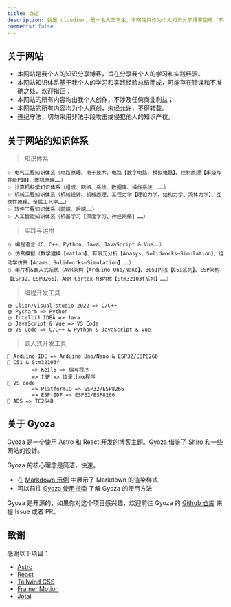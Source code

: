 ```yaml
---
title: 自述
description: 我是 cloudier，是一名大三学生，本网站只作为个人知识分享博客使用，不提供任何技术支持。
comments: false
---
```


## 关于网站

- 本网站是我个人的知识分享博客，旨在分享我个人的学习和实践经验。
- 本网站知识体系基于我个人的学习和实践经验总结而成，可能存在错误和不准确之处，欢迎指正；
- 本网站的所有内容均由我个人创作，不涉及任何商业利益；
- 本网站的所有内容均为个人原创，未经允许，不得转载。
- 遵纪守法，切勿采用非法手段攻击或侵犯他人的知识产权。

## 关于网站的知识体系

> 知识体系

    ✨ 电气工程知识体系（电路原理、电子技术、电路【数字电路、模拟电路】、控制原理【串级与并级PID】、微机原理……）
    ✨ 计算机科学知识体系（组成、网络、系统、数据库、操作系统、……）
    ✨ 机械工程知识体系（机械设计、机械原理、工程力学【理论力学、结构力学、流体力学】、互换性原理、金属工艺学……）
    ✨ 软件工程知识体系（前端、后端……）
    ✨ 人工智能知识体系（机器学习【深度学习、神经网络】……）

> 实践与运用

    ⛄ 编程语言（C、C++、Python、Java、JavaScript & Vue……）
    ⛄ 仿真模拟（数学建模【matlab】、有限元分析【Anasys、Solidworks—Simulation】、运动学仿真【Adams、Solidworks—Simulation】……）
    ⛄ 单片机&嵌入式系统（AVR架构【Arduino Uno/Nano】、8051内核【C51系列】、ESP架构【ESP32、ESP8266】、ARM Cortex-M3内核【Stm32103f系列】……）

> 编程开发工具

    🌞 Clion/Visual studio 2022 => C/C++
    🌞 Pycharm => Python
    🌞 IntelliJ IDEA => Java
    🌞 JavaScript & Vue => VS Code
    🌞 VS Code => C/C++ & Python & JavaScript & Vue

> 嵌入式开发工具

    🌝 Arduino IDE => Arduino Uno/Nano & ESP32/ESP8266
    🌝 C51 & Stm32103f
            => Keil5 => 编写程序
            => ISP => 烧录.hex程序
    🌝 VS code
            => PlatformIO => ESP32/ESP8266
            => ESP-IDF => ESP32/ESP8266
    🌝 ADS => TC264D

## 关于 Gyoza

Gyoza 是一个使用 Astro 和 React 开发的博客主题。Gyoza 借鉴了 [Shiro](https://github.com/innei/Shiro) 和一些网站的设计。

Gyoza 的核心理念是简洁，快速。

- 在 [Markdown 示例](https://gyoza.lxchapu.com/posts/markdown) 中展示了 Markdown 的渲染样式
- 可以前往 [Gyoza 使用指南](https://gyoza.lxchapu.com/posts/guide) 了解 Gyoza 的使用方法

Gyoza 是开源的，如果你对这个项目感兴趣，欢迎前往 Gyoza 的 [Github 仓库](https://github.com/lxchapu/astro-gyoza) 来提 Issue 或者 PR。

## 致谢

感谢以下项目：

- [Astro](https://astro.build/)
- [React](https://reactjs.org/)
- [Tailwind CSS](https://tailwindcss.com/)
- [Framer Motion](https://www.framer.com/motion/)
- [Jotai](https://jotai.org/)
